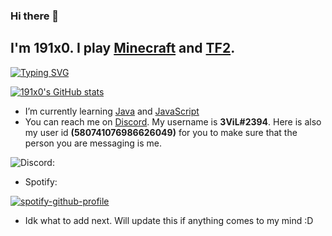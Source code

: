 ### Hi there 👋

## I'm 191x0. I play [Minecraft](https://www.minecraft.net/) and [TF2](https://www.teamfortress.com/).

[![Typing SVG](https://readme-typing-svg.demolab.com?pause=1000&color=F70000&width=435&lines=%3CYo.+Here's+RedEye+%F0%9F%91%8B%2F%3E)](https://git.io/typing-svg)

[![191x0's GitHub stats](https://github-readme-stats.vercel.app/api?username=191x0&show_icons=true&theme=dark)](https://github.com/anuraghazra/github-readme-stats)

- I’m currently learning [Java](https://www.java.com/en/) and [JavaScript](https://www.javascript.com/)
- You can reach me on [Discord](https://www.discord.com/). My username is **3ViL#2394**. Here is also my user id __**(580741076986626049)**__ for you to make sure that the person you are messaging is me.

![Discord: ](https://discord-readme-badge.vercel.app/api?id=580741076986626049)

- Spotify: 

[![spotify-github-profile](https://spotify-github-profile.vercel.app/api/view?uid=31v6o7r4r3427ul3i7jxn2c2w4je&cover_image=true&theme=default&show_offline=true&background_color=121212&bar_color=53b14f&bar_color_cover=true)](https://spotify-github-profile.vercel.app/api/view?uid=31v6o7r4r3427ul3i7jxn2c2w4je&redirect=true)

- Idk what to add next. Will update this if anything comes to my mind :D
